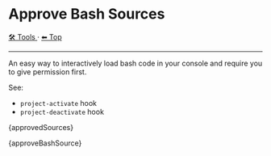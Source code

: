 # Approve Bash Sources

<!-- TEMPLATE toolHeader 2 -->
[🛠️ Tools ](./index.md) &middot; [⬅ Top ](../index.md)
<hr />



An easy way to interactively load bash code in your console and require you to give permission first.

See:

- `project-activate` hook
- `project-deactivate` hook

{approvedSources}

{approveBashSource}
